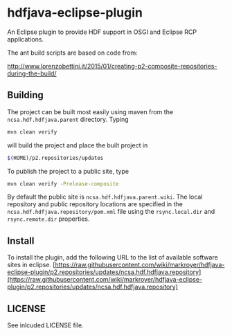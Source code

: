 # hdfjava-eclipse-plugin

An Eclipse plugin to provide HDF support in OSGI and Eclipse RCP applications.


The ant build scripts are based on code from:

http://www.lorenzobettini.it/2015/01/creating-p2-composite-repositories-during-the-build/

## Building

The project can be built most easily using maven from the `ncsa.hdf.hdfjava.parent` directory. Typing

```bash
mvn clean verify
```

will build the project and place the built project in 

```bash
$(HOME)/p2.repositories/updates
```

To publish the project to a public site, type

```bash
mvn clean verify -Prelease-composite
```

By default the public site is `ncsa.hdf.hdfjava.parent.wiki`. The local repository and public repository locations are specified in the `ncsa.hdf.hdfjava.repository/pom.xml` file using the `rsync.local.dir` and `rsync.remote.dir` properties.

## Install

To install the plugin, add the following URL to the list of available software sites in eclipse.
[https://raw.githubusercontent.com/wiki/markroyer/hdfjava-eclipse-plugin/p2.repositories/updates/ncsa.hdf.hdfjava.repository](https://raw.githubusercontent.com/wiki/markroyer/hdfjava-eclipse-plugin/p2.repositories/updates/ncsa.hdf.hdfjava.repository)

## LICENSE

See inlcuded LICENSE file.
